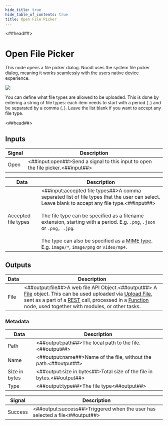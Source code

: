 ```yaml
---
hide_title: true
hide_table_of_contents: true
title: Open File Picker
---
```


<##head##>

# Open File Picker

This node opens a file picker dialog. Noodl uses the system file picker dialog, meaning it works seamlessly with the users native device experience.

<div className="ndl-image-with-background l">

![](nodes/utilities/open-file-picker/open-file-picker.png)

</div>

You can define what file types are allowed to be uploaded. This is done by entering a <span className="ndl-data">string</span> of file types: each item needs to start with a period (`.`) and be separated by a comma (`,`). Leave the list blank if you want to accept any file type.

<##head##>

## Inputs

| Signal                                   | Description                                                                     |
| ---------------------------------------- | ------------------------------------------------------------------------------- |
| <span className="ndl-signal">Open</span> | <##input:open##>Send a signal to this input to open the file picker.<##input##> |

| Data                                                  | Description                                                                                                                                                                                                                                                                                                                                                                                                                                                                  |
| ----------------------------------------------------- | ---------------------------------------------------------------------------------------------------------------------------------------------------------------------------------------------------------------------------------------------------------------------------------------------------------------------------------------------------------------------------------------------------------------------------------------------------------------------------- |
| <span className="ndl-data">Accepted file types</span> | <##input:accepted file types##>A comma separated list of file types that the user can select. Leave blank to accept any file type.<##input##><br/><br/>The file type can be specified as a filename extension, starting with a period. E.g. `.png`, `.json` or `.png, .jpg`.<br/><br/>The type can also be specified as a [MIME type](https://developer.mozilla.org/en-US/docs/Web/HTTP/Basics_of_HTTP/MIME_types/Common_types). E.g. `image/*`, `image/png` or `video/mp4`. |

## Outputs

| Data                                   | Description                                                                                                                                                                                                                                                                                                                                                             |
| -------------------------------------- | ----------------------------------------------------------------------------------------------------------------------------------------------------------------------------------------------------------------------------------------------------------------------------------------------------------------------------------------------------------------------- |
| <span className="ndl-data">File</span> | <##output:file##>A web file API Object.<##output##> A [File](https://developer.mozilla.org/en-US/docs/Web/API/File) object. This can be used uploaded via [Upload File](/nodes/data/cloud-data/upload-file), sent as a part of a [REST](/nodes/data/rest) call, processed in a [Function](/nodes/javascript/function) node, used together with modules, or other tasks. |

### Metadata

| Data                                            | Description                                                            |
| ----------------------------------------------- | ---------------------------------------------------------------------- |
| <span className="ndl-data">Path</span>          | <##output:path##>The local path to the file.<##output##>               |
| <span className="ndl-data">Name</span>          | <##output:name##>Name of the file, without the path.<##output##>       |
| <span className="ndl-data">Size in bytes</span> | <##output:size in bytes##>Total size of the file in bytes.<##output##> |
| <span className="ndl-data">Type</span>          | <##output:type##>The file type<##output##>                             |

| Signal                                      | Description                                                                 |
| ------------------------------------------- | --------------------------------------------------------------------------- |
| <span className="ndl-signal">Success</span> | <##output:success##>Triggered when the user has selected a file<##output##> |

